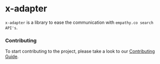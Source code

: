 # x-adapter

`x-adapter` is a library to ease the communication with `empathy.co search API's`.

### Contributing

To start contributing to the project, please take a look to our
[Contributing Guide](../../.github/CONTRIBUTING.md).
